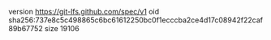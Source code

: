 version https://git-lfs.github.com/spec/v1
oid sha256:737e8c5c498865c6bc61612250bc0f1ecccba2ce4d17c08942f22caf89b67752
size 19106
